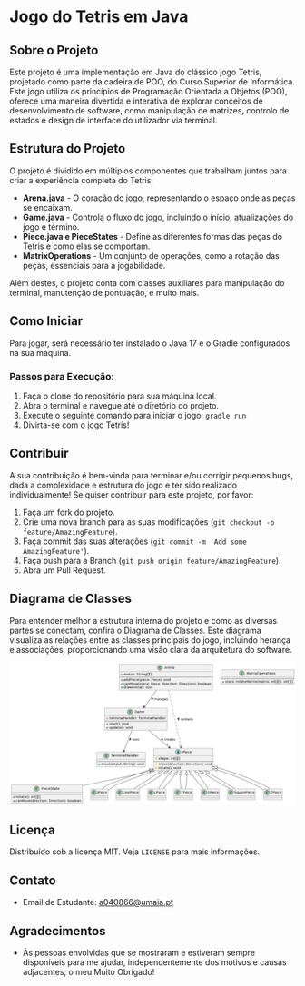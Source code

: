 # Jogo do Tetris em Java

## Sobre o Projeto
Este projeto é uma implementação em Java do clássico jogo Tetris, projetado como parte da cadeira de POO, do Curso Superior de Informática. Este jogo utiliza os princípios de Programação Orientada a Objetos (POO),  oferece uma maneira divertida e interativa de explorar conceitos de desenvolvimento de software, como manipulação de matrizes, controlo de estados e design de interface do utilizador via terminal.

## Estrutura do Projeto
O projeto é dividido em múltiplos componentes que trabalham juntos para criar a experiência completa do Tetris:

- **Arena.java** - O coração do jogo, representando o espaço onde as peças se encaixam.
- **Game.java** - Controla o fluxo do jogo, incluindo o início, atualizações do jogo e término.
- **Piece.java e PieceStates** - Define as diferentes formas das peças do Tetris e como elas se comportam.
- **MatrixOperations** - Um conjunto de operações, como a rotação das peças, essenciais para a jogabilidade.

Além destes, o projeto conta com classes auxiliares para manipulação do terminal, manutenção de pontuação, e muito mais.

## Como Iniciar
Para jogar, será necessário ter instalado o Java 17 e o Gradle configurados na sua máquina.

### Passos para Execução:
1. Faça o clone do repositório para sua máquina local.
2. Abra o terminal e navegue até o diretório do projeto.
3. Execute o seguinte comando para iniciar o jogo: `gradle run`
4. Divirta-se com o jogo Tetris!

## Contribuir
A sua contribuição é bem-vinda para terminar e/ou corrigir pequenos bugs, dada a complexidade e estrutura do jogo e ter sido realizado individualmente! Se quiser contribuir para este projeto, por favor:
1. Faça um fork do projeto.
2. Crie uma nova branch para as suas modificações (`git checkout -b feature/AmazingFeature`).
3. Faça commit das suas alterações (`git commit -m 'Add some AmazingFeature'`).
4. Faça push para a Branch (`git push origin feature/AmazingFeature`).
5. Abra um Pull Request.

## Diagrama de Classes
Para entender melhor a estrutura interna do projeto e como as diversas partes se conectam, confira o Diagrama de Classes. Este diagrama visualiza as relações entre as classes principais do jogo, incluindo herança e associações, proporcionando uma visão clara da arquitetura do software.

![Diagrama de Classes](https://github.com/mendesjosemario/tbg05/blob/main/Docs/IMG/DiagramaClasses.png)

## Licença
Distribuído sob a licença MIT. Veja `LICENSE` para mais informações.

## Contato
- Email de Estudante: <a040866@umaia.pt>

## Agradecimentos
- Às pessoas envolvidas que se mostraram e estiveram sempre disponíveis para me ajudar, independentemente dos motivos e causas adjacentes, o meu Muito Obrigado!
